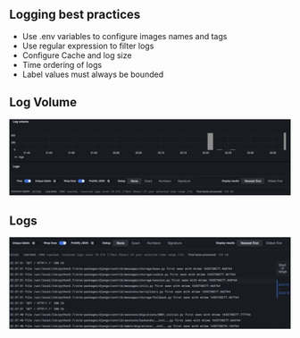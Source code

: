 ## Logging best practices

 - Use .env variables to configure images names and tags
 - Use regular expression to filter logs 
 - Configure Cache and log size
 - Time ordering of logs
 - Label values must always be bounded


## Log Volume
![GrafanaLogVolumeLab7](../screenshots/GrafanaLogVolumeLab7.jpg)

## Logs

![GrafanaLogsLab7](../screenshots/GrafanaLogsLab7.jpg)